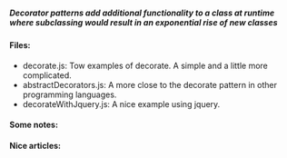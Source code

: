 ##### Decorator patterns add additional functionality to a class at runtime where subclassing would result in an exponential rise of new classes

#### Files:
+ decorate.js: Tow examples of decorate. A simple and a little more complicated.
+ abstractDecorators.js: A more close to the decorate pattern in other programming languages.
+ decorateWithJquery.js: A nice example using jquery.

#### Some notes:
#### Nice articles:
